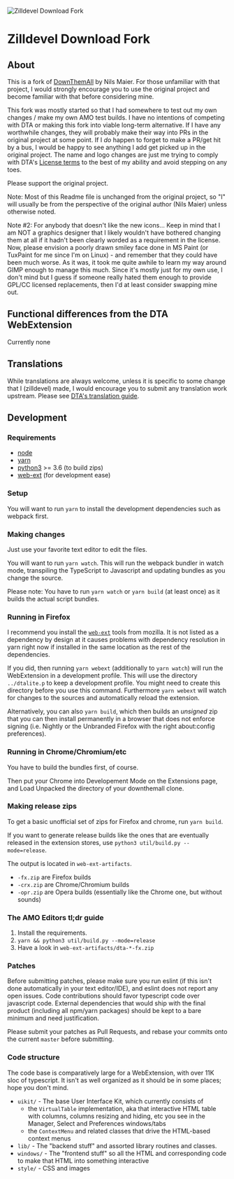 
![Zilldevel Download Fork](https://raw.githubusercontent.com/zilldevel/firefox-addons-downthemall/master/style/icon128.png)

# Zilldevel Download Fork

## About

This is a fork of [DownThemAll](https://github.com/downthemall/downthemall) by Nils Maier. For those unfamiliar with that project, I would strongly encourage you to use the original project and become familiar with that before considering mine.

This fork was mostly started so that I had somewhere to test out my own changes / make my own AMO test builds. I have no intentions of competing with DTA or making this fork into viable long-term alternative. If I have any worthwhile changes, they will probably make their way into PRs in the original project at some point. If I *do* happen to forget to make a PR/get hit by a bus, I would be happy to see anything I add get picked up in the original project. The name and logo changes are just me trying to comply with DTA's [License terms](https://github.com/downthemall/downthemall/blob/master/LICENSE.md) to the best of my ability and avoid stepping on any toes.

Please support the original project.

Note: Most of this Readme file is unchanged from the original project, so "I" will usually be from the perspective of the original author (Nils Maier) unless otherwise noted.

Note \#2: For anybody that doesn't like the new icons... Keep in mind that I am NOT a graphics designer that I likely wouldn't have bothered changing them at all if it hadn't been clearly worded as a requirement in the license. Now, please envision a poorly drawn smiley face done in MS Paint (or TuxPaint for me since I'm on Linux) - and remember that they could have been much worse. As it was, it took me quite awhile to learn my way around GIMP enough to manage this much. Since it's mostly just for my own use, I don't mind but I guess if someone really hated them enough to provide GPL/CC licensed replacements, then I'd at least consider swapping mine out.


## Functional differences from the DTA WebExtension

Currently none

## Translations

While translations are always welcome, unless it is specific to some change that I (zilldevel) made, I would encourage you to submit any translation work upstream. Please see [DTA's translation guide](https://github.com/downthemall/downthemall/blob/master/_locales/Readme.md).

## Development

### Requirements

- [node](https://nodejs.org/en/)
- [yarn](https://yarnpkg.com/)
- [python3](https://www.python.org/) >= 3.6 (to build zips)
- [web-ext](https://www.npmjs.com/package/web-ext) (for development ease)

### Setup

You will want to run `yarn` to install the development dependencies such as webpack first.

### Making changes

Just use your favorite text editor to edit the files.

You will want to run `yarn watch`.
This will run the webpack bundler in watch mode, transpiling the TypeScript to Javascript and updating bundles as you change the source.

Please note: You have to run `yarn watch` or `yarn build` (at least once) as it builds the actual script bundles.

### Running in Firefox

I recommend you install the [`web-ext`](https://www.npmjs.com/package/web-ext) tools from mozilla. It is not listed as a dependency by design at it causes problems with dependency resolution in yarn right now if installed in the same location as the rest of the dependencies.

If you did, then running `yarn webext` (additionally to `yarn watch`) will run the WebExtension in a development profile. This will use the directory `../dtalite.p` to keep a development profile. You might need to create this directory before you use this command. Furthermore `yarn webext` will watch for changes to the sources and automatically reload the extension.
  
Alternatively, you can also `yarn build`, which then builds an *unsigned* zip that you can then install permanently in a browser that does not enforce signing (i.e. Nightly or the Unbranded Firefox with the right about:config preferences).

### Running in Chrome/Chromium/etc

You have to build the bundles first, of course.

Then put your Chrome into Developement Mode on the Extensions page, and Load Unpacked the directory of your downthemall clone.

### Making release zips

To get a basic unofficial set of zips for Firefox and chrome, run `yarn build`.

If you want to generate release builds like the ones that are eventually released in the extension stores, use `python3 util/build.py --mode=release`.

The output is located in `web-ext-artifacts`.

- `-fx.zip` are Firefox builds
- `-crx.zip` are Chrome/Chromium builds
- `-opr.zip` are Opera builds (essentially like the Chrome one, but without sounds)

### The AMO Editors tl;dr guide

  1. Install the requirements.
  2. `yarn && python3 util/build.py --mode=release`
  3. Have a look in `web-ext-artifacts/dta-*-fx.zip`

### Patches

Before submitting patches, please make sure you run eslint (if this isn't done automatically in your text editor/IDE), and eslint does not report any open issues. Code contributions should favor typescript code over javascript code. External dependencies that would ship with the final product (including all npm/yarn packages) should be kept to a bare minimum and need justification.

Please submit your patches as Pull Requests, and rebase your commits onto the current `master` before submitting.

### Code structure

The code base is comparatively large for a WebExtension, with over 11K sloc of typescript.
It isn't as well organized as it should be in some places; hope you don't mind.

- `uikit/` - The base User Interface Kit, which currently consists of
  - the `VirtualTable` implementation, aka that interactive HTML table with columns, columns resizing and hiding, etc you see in the Manager, Select and Preferences windows/tabs
  - the `ContextMenu` and related classes that drive the HTML-based context menus
- `lib/` - The "backend stuff" and assorted library routines and classes.
- `windows/` - The "frontend stuff" so all the HTML and corresponding code to make that HTML into something interactive
- `style/` - CSS and images
